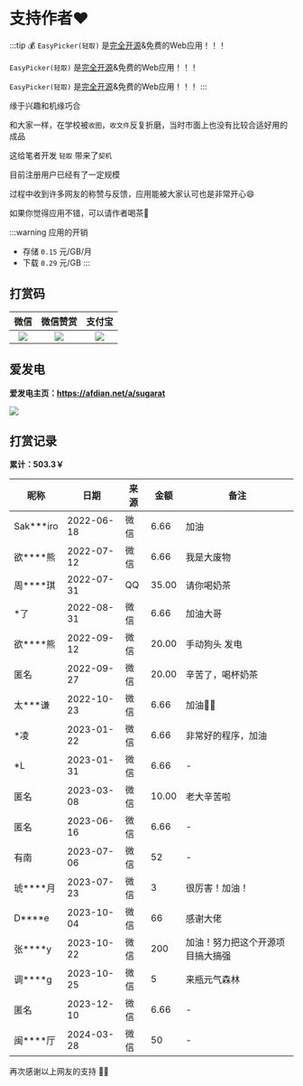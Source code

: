 # 支持作者❤️

:::tip 💰
`EasyPicker(轻取)` 是[完全开源](https://github.com/ATQQ/easypicker2-client)&免费的Web应用！！！

`EasyPicker(轻取)` 是[完全开源](https://github.com/ATQQ/easypicker2-client)&免费的Web应用！！！

`EasyPicker(轻取)` 是[完全开源](https://github.com/ATQQ/easypicker2-client)&免费的Web应用！！！
:::

缘于兴趣和机缘巧合

和大家一样，在学校被`收图`，`收文件`反复折磨，当时市面上也没有比较合适好用的成品

这给笔者开发 `轻取` 带来了`契机`

目前注册用户已经有了一定规模

过程中收到许多网友的称赞与反馈，应用能被大家认可也是非常开心😄

如果你觉得应用不错，可以请作者喝茶🍵

:::warning 应用的开销
* 存储 `0.15` 元/GB/月
* 下载 `0.29` 元/GB
:::

## 打赏码
|                                  微信                                   |                                微信赞赏                                 |                                 支付宝                                  |
| :---------------------------------------------------------------------: | :---------------------------------------------------------------------: | :---------------------------------------------------------------------: |
| ![](https://img.cdn.sugarat.top/mdImg/MTY1MTU0NzQ0MjMzNA==651547442334) | ![](https://img.cdn.sugarat.top/mdImg/MTY0Nzc1NTYyOTE5Mw==647755629193) | ![](https://img.cdn.sugarat.top/mdImg/MTY1MTU0NzQyOTg0OA==651547429848) |

## 爱发电

**爱发电主页：https://afdian.net/a/sugarat**

![](https://img.cdn.sugarat.top/mdImg/sugar/c430e0cd75397d7f444e87dab0157604)


## 打赏记录
**累计：503.3￥**

| 昵称      | 日期       | 来源 | 金额  | 备注                             |
| --------- | ---------- | ---- | ----- | -------------------------------- |
| Sak***iro | 2022-06-18 | 微信 | 6.66  | 加油                             |
| 欲****熊  | 2022-07-12 | 微信 | 6.66  | 我是大废物                       |
| 周****琪  | 2022-07-31 | QQ   | 35.00 | 请你喝奶茶                       |
| *了       | 2022-08-31 | 微信 | 6.66  | 加油大哥                         |
| 欲****熊  | 2022-09-12 | 微信 | 20.00 | 手动狗头 发电                    |
| 匿名      | 2022-09-27 | 微信 | 20.00 | 辛苦了，喝杯奶茶                 |
| 太***谦   | 2022-10-23 | 微信 | 6.66  | 加油💪🏻                            |
| *凌       | 2023-01-22 | 微信 | 6.66  | 非常好的程序，加油               |
| *L        | 2023-01-31 | 微信 | 6.66  | -                                |
| 匿名      | 2023-03-08 | 微信 | 10.00 | 老大辛苦啦                       |
| 匿名      | 2023-06-16 | 微信 | 6.66  | -                                |
| 有南      | 2023-07-06 | 微信 | 52    | -                                |
| 琥****月  | 2023-07-23 | 微信 | 3     | 很厉害！加油！                   |
| D****e    | 2023-10-04 | 微信 | 66    | 感谢大佬                         |
| 张****y   | 2023-10-22 | 微信 | 200   | 加油！努力把这个开源项目搞大搞强 |
| 调****g   | 2023-10-25 | 微信 | 5     | 来瓶元气森林                     |
| 匿名      | 2023-12-10 | 微信 | 6.66  | -                                |
| 闽****厅  | 2024-03-28 | 微信 | 50    | -                                |


再次感谢以上网友的支持 💐💐